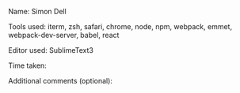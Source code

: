 Name: Simon Dell

Tools used: iterm, zsh, safari, chrome, node, npm, webpack, emmet, webpack-dev-server, babel, react

Editor used: SublimeText3

Time taken:

Additional comments (optional):
